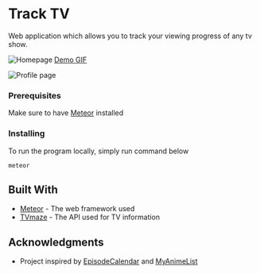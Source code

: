 # Track TV

Web application which allows you to track your viewing progress of any tv show.


![Homepage](https://i.imgur.com/jWsczLx.png)
[Demo GIF](https://i.imgur.com/S1SrEJv.gifv)


![Profile page](https://i.imgur.com/HbayTSu.png)

### Prerequisites

Make sure to have [Meteor](https://www.meteor.com/) installed

### Installing

To run the program locally, simply run command below 
```
meteor
```

## Built With

* [Meteor](https://www.meteor.com/) - The web framework used
* [TVmaze](http://www.tvmaze.com/api) - The API used for TV information

## Acknowledgments

* Project inspired by [EpisodeCalendar](https://episodecalendar.com) and [MyAnimeList](https://myanimelist.net/)

